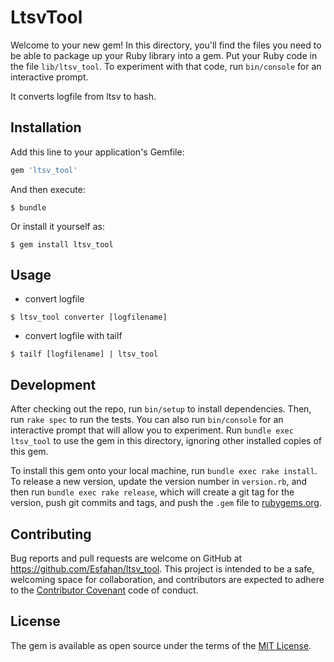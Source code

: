 # LtsvTool

Welcome to your new gem! In this directory, you'll find the files you need to be able to package up your Ruby library into a gem. Put your Ruby code in the file `lib/ltsv_tool`. To experiment with that code, run `bin/console` for an interactive prompt.

It converts logfile from ltsv to hash.

## Installation

Add this line to your application's Gemfile:

```ruby
gem 'ltsv_tool'
```

And then execute:

    $ bundle

Or install it yourself as:

    $ gem install ltsv_tool

## Usage

- convert logfile

```
$ ltsv_tool converter [logfilename]
```

- convert logfile with tailf

```
$ tailf [logfilename] | ltsv_tool
```


## Development

After checking out the repo, run `bin/setup` to install dependencies. Then, run `rake spec` to run the tests. You can also run `bin/console` for an interactive prompt that will allow you to experiment. Run `bundle exec ltsv_tool` to use the gem in this directory, ignoring other installed copies of this gem.

To install this gem onto your local machine, run `bundle exec rake install`. To release a new version, update the version number in `version.rb`, and then run `bundle exec rake release`, which will create a git tag for the version, push git commits and tags, and push the `.gem` file to [rubygems.org](https://rubygems.org).

## Contributing

Bug reports and pull requests are welcome on GitHub at https://github.com/Esfahan/ltsv_tool. This project is intended to be a safe, welcoming space for collaboration, and contributors are expected to adhere to the [Contributor Covenant](contributor-covenant.org) code of conduct.


## License

The gem is available as open source under the terms of the [MIT License](http://opensource.org/licenses/MIT).


